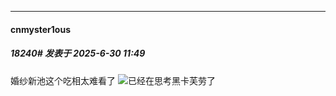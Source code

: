 ﻿
*****

####  cnmyster1ous  
##### 18240#       发表于 2025-6-30 11:49

婚纱新池这个吃相太难看了
<img src="https://static.stage1st.com/image/smiley/face2017/067.png" referrerpolicy="no-referrer">已经在思考黑卡芙劳了

